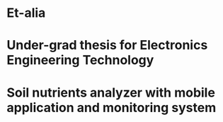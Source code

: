 # Et-alia

# Under-grad thesis for Electronics Engineering Technology
# Soil nutrients analyzer with mobile application and monitoring system 
